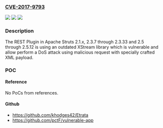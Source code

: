 ### [CVE-2017-9793](https://cve.mitre.org/cgi-bin/cvename.cgi?name=CVE-2017-9793)
![](https://img.shields.io/static/v1?label=Product&message=Apache%20Struts&color=blue)
![](https://img.shields.io/static/v1?label=Version&message=n%2Fa&color=blue)
![](https://img.shields.io/static/v1?label=Vulnerability&message=A%20remote%20attacker%20may%20create%20a%20DoS%20attack%20by%20sending%20crafted%20xml%20request%20when%20using%20the%20Struts%20REST%20plugin&color=brighgreen)

### Description

The REST Plugin in Apache Struts 2.1.x, 2.3.7 through 2.3.33 and 2.5 through 2.5.12 is using an outdated XStream library which is vulnerable and allow perform a DoS attack using malicious request with specially crafted XML payload.

### POC

#### Reference
No PoCs from references.

#### Github
- https://github.com/khodges42/Etrata
- https://github.com/pctF/vulnerable-app

